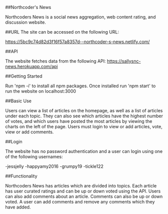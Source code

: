 ##Northcoder's News

Northcoders News is a social news aggregation, web content rating, and discussion website. 

##URL
The site can be accessed on the following URL:

https://5bc9c74d82d3f16f57a8357d--northcoder-s-news.netlify.com/

##API

The website fetches data from the following API: 
https://sallysnc-news.herokuapp.com/api

##Getting Started

Run 'npm -i' to install all npm packages.
Once installed run 'npm start' to run the website on localhost:3000

##Basic Use

Users can view a list of articles on the homepage, as well as a list of articles under each topic. They can also see which articles have the highest number of votes, and which users have posted the most articles by viewing the charts on the left of the page. 
Users must login to view or add articles, vote, view or add comments. 

##Login

The website has no password authentication and a user can login using one of the following usernames: 

-jessjelly
-happyamy2016
-grumpy19
-tickle122

##Functionality

Northcoders News has articles which are divided into topics. Each article has user curated ratings and can be up or down voted using the API. Users can also add comments about an article. Comments can also be up or down voted. A user can add comments and remove any comments which they have added.
